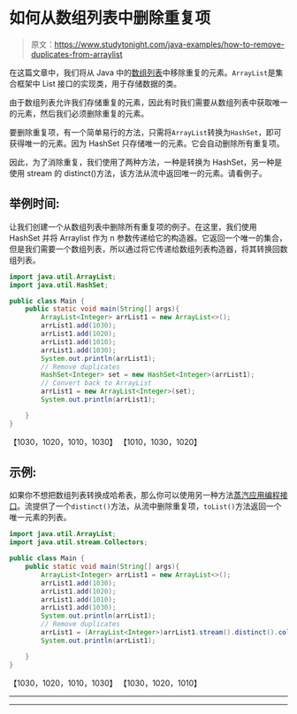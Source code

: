 # 如何从数组列表中删除重复项

> 原文：<https://www.studytonight.com/java-examples/how-to-remove-duplicates-from-arraylist>

在这篇文章中，我们将从 Java 中的[数组列表](https://www.studytonight.com/java/arraylist-in-collection-framework.php)中移除重复的元素。`ArrayList`是集合框架中 List 接口的实现类，用于存储数据的类。

由于数组列表允许我们存储重复的元素，因此有时我们需要从数组列表中获取唯一的元素，然后我们必须删除重复的元素。

要删除重复项，有一个简单易行的方法，只需将`ArrayList`转换为`HashSet`，即可获得唯一的元素。因为 HashSet 只存储唯一的元素。它会自动删除所有重复项。

因此，为了消除重复，我们使用了两种方法，一种是转换为 HashSet，另一种是使用 stream 的 distinct()方法，该方法从流中返回唯一的元素。请看例子。

## 举例时间:

让我们创建一个从数组列表中删除所有重复项的例子。在这里，我们使用 HashSet 并将 Arraylist 作为 n 参数传递给它的构造器。它返回一个唯一的集合，但是我们需要一个数组列表，所以通过将它传递给数组列表构造器，将其转换回数组列表。

```java
import java.util.ArrayList;
import java.util.HashSet;

public class Main {
	public static void main(String[] args){
		ArrayList<Integer> arrList1 = new ArrayList<>();
		arrList1.add(1030);
		arrList1.add(1020);
		arrList1.add(1010);
		arrList1.add(1030);
		System.out.println(arrList1);
		// Remove duplicates
		HashSet<Integer> set = new HashSet<Integer>(arrList1);
		// Convert back to ArrayList
		arrList1 = new ArrayList<Integer>(set); 
		System.out.println(arrList1);

	}
}
```

【1030，1020，1010，1030】
【1010，1030，1020】

## 示例:

如果你不想把数组列表转换成哈希表，那么你可以使用另一种方法[蒸汽应用编程接口](https://www.studytonight.com/java-8/java-8-stream-api)。流提供了一个`distinct()`方法，从流中删除重复项，`toList()`方法返回一个唯一元素的列表。

```java
import java.util.ArrayList;
import java.util.stream.Collectors;

public class Main {
	public static void main(String[] args){
		ArrayList<Integer> arrList1 = new ArrayList<>();
		arrList1.add(1030);
		arrList1.add(1020);
		arrList1.add(1010);
		arrList1.add(1030);
		System.out.println(arrList1);
		// Remove duplicates
		arrList1 = (ArrayList<Integer>)arrList1.stream().distinct().collect(Collectors.toList()); 
		System.out.println(arrList1);

	}
}
```

【1030，1020，1010，1030】
【1030，1020，1010】

* * *

* * *